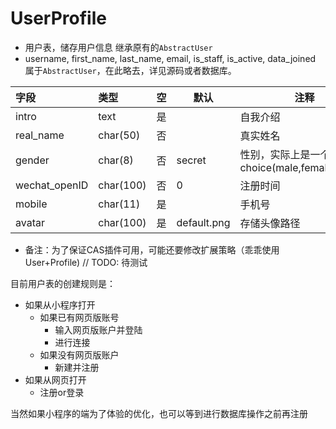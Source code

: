 # UserProfile
    
-  用户表，储存用户信息 继承原有的`AbstractUser`
- username, first_name, last_name, email, is_staff, is_active, data_joined 属于`AbstractUser`，在此略去，详见源码或者数据库。

| 字段          | 类型      | 空   | 默认        | 注释                                         |
| :------------ | :-------- | :--- | ----------- | -------------------------------------------- |
| intro         | text      | 是   |             | 自我介绍                                     |
| real_name     | char(50)  | 否   |             | 真实姓名                                     |
| gender        | char(8)   | 否   | secret      | 性别，实际上是一个choice(male,female,secret) |
| wechat_openID | char(100) | 否   | 0           | 注册时间                                     |
| mobile        | char(11)  | 是   |             | 手机号                                       |
| avatar        | char(100) | 是   | default.png | 存储头像路径                                 |

- 备注：为了保证CAS插件可用，可能还要修改扩展策略（乖乖使用User+Profile) // TODO: 待测试

目前用户表的创建规则是：
- 如果从小程序打开
  - 如果已有网页版账号
    - 输入网页版账户并登陆
    - 进行连接
  - 如果没有网页版账户
    - 新建并注册
- 如果从网页打开
  - 注册or登录

当然如果小程序的端为了体验的优化，也可以等到进行数据库操作之前再注册
